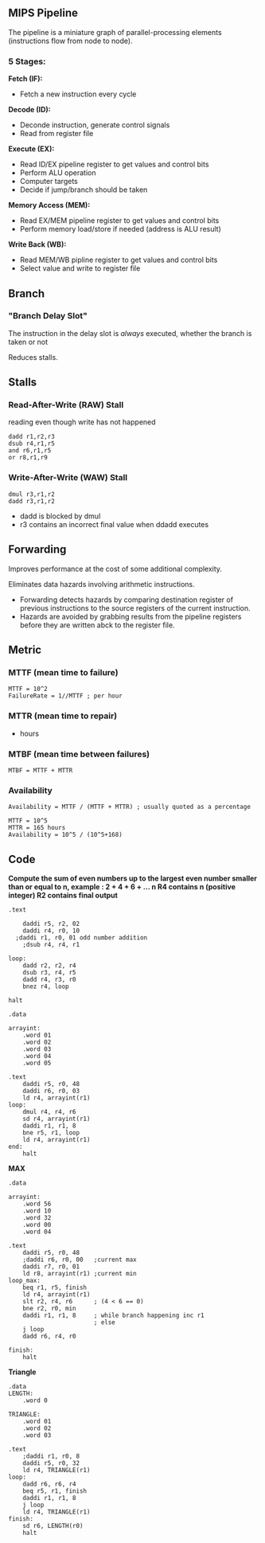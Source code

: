 ## MIPS Pipeline

The pipeline is a miniature graph of parallel-processing elements (instructions flow from node to node).

### 5 Stages:
<b>Fetch (IF):</b> 
- Fetch a new instruction every cycle

<b>Decode (ID):</b>
- Deconde instruction, generate control signals
- Read from register file

<b>Execute (EX):</b>
- Read ID/EX pipeline register to get values and control bits
- Perform ALU operation
- Computer targets
- Decide if jump/branch should be taken

<b>Memory Access (MEM):</b>
- Read EX/MEM pipeline register to get values and control bits
- Perform memory load/store if needed (address is ALU result)

<b>Write Back (WB):</b>
- Read MEM/WB pipline register to get values and control bits
- Select value and write to register file

## Branch

### "Branch Delay Slot"
The instruction in the delay slot is _always_ executed, whether the branch is taken or not

Reduces stalls.

## Stalls

### Read-After-Write (RAW) Stall
reading even though write has not happened

```
dadd r1,r2,r3
dsub r4,r1,r5
and r6,r1,r5
or r8,r1,r9
```

### Write-After-Write (WAW) Stall

```
dmul r3,r1,r2
dadd r3,r1,r2
```
- dadd is blocked by dmul
- r3 contains an incorrect final value when ddadd executes

## Forwarding

Improves performance at the cost of some additional complexity.

Eliminates data hazards involving arithmetic instructions.
- Forwarding detects hazards by comparing destination register of previous instructions to the source registers of the current instruction.
- Hazards are avoided by grabbing results from the pipeline registers before they are written abck to the register file.

## Metric

### MTTF  (mean time to failure)
```
MTTF = 10^2
FailureRate = 1//MTTF ; per hour
```
### MTTR (mean time to repair)

- hours

### MTBF (mean time between failures)
```
MTBF = MTTF + MTTR
```
### Availability
```
Availability = MTTF / (MTTF + MTTR) ; usually quoted as a percentage

MTTF = 10^5
MTTR = 165 hours
Availability = 10^5 / (10^5+168)
```
## Code

<b>Compute the sum of even numbers up to the largest even number smaller than or equal to n,
example : 2 + 4 + 6 + ... n
R4 contains n (positive integer)
R2 contains final output</b>
```
.text

	daddi r5, r2, 02
	daddi r4, r0, 10
  ;daddi r1, r0, 01 odd number addition
	;dsub r4, r4, r1

loop:
	dadd r2, r2, r4
	dsub r3, r4, r5
	dadd r4, r3, r0
	bnez r4, loop

halt
```

```
.data

arrayint:
	.word 01
	.word 02
	.word 03
	.word 04
	.word 05

.text
	daddi r5, r0, 48
	daddi r6, r0, 03
	ld r4, arrayint(r1) 
loop:
	dmul r4, r4, r6
	sd r4, arrayint(r1)
	daddi r1, r1, 8
	bne r5, r1, loop
	ld r4, arrayint(r1)
end:
	halt 
```
<b>MAX</b>

```
.data

arrayint:
	.word 56
	.word 10
	.word 32
	.word 00
	.word 04

.text
	daddi r5, r0, 48
	;daddi r6, r0, 00	;current max
	daddi r7, r0, 01
	ld r8, arrayint(r1)	;current min
loop_max:
	beq r1, r5, finish
	ld r4, arrayint(r1)
	slt r2, r4, r6		; (4 < 6 == 0)
	bne r2, r0, min
	daddi r1, r1, 8		; while branch happening inc r1
						; else
	j loop
	dadd r6, r4, r0

finish:
	halt 
```
<b>Triangle</b>
```
.data
LENGTH:
	.word 0

TRIANGLE:
	.word 01
	.word 02
	.word 03

.text
	;daddi r1, r0, 8
	daddi r5, r0, 32
	ld r4, TRIANGLE(r1)
loop:
	dadd r6, r6, r4
	beq r5, r1, finish
	daddi r1, r1, 8
	j loop
	ld r4, TRIANGLE(r1)
finish:
	sd r6, LENGTH(r0)
	halt 
```
